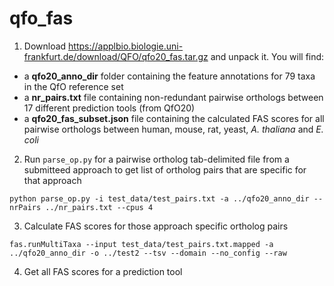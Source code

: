 # qfo_fas

1. Download https://applbio.biologie.uni-frankfurt.de/download/QFO/qfo20_fas.tar.gz and unpack it. You will find:
  - a **qfo20_anno_dir** folder containing the feature annotations for 79 taxa in the QfO reference set
  - a **nr_pairs.txt** file containing non-redundant pairwise orthologs between 17 different prediction tools (from QfO20)
  - a **qfo20_fas_subset.json** file containing the calculated FAS scores for all pairwise orthologs between human, mouse, rat, yeast, *A. thaliana* and *E. coli*
2. Run `parse_op.py` for a pairwise ortholog tab-delimited file from a submitteed approach to get list of ortholog pairs that are specific for that approach
```
python parse_op.py -i test_data/test_pairs.txt -a ../qfo20_anno_dir --nrPairs ../nr_pairs.txt --cpus 4
```
3. Calculate FAS scores for those approach specific ortholog pairs
```
fas.runMultiTaxa --input test_data/test_pairs.txt.mapped -a ../qfo20_anno_dir -o ../test2 --tsv --domain --no_config --raw
```
4. Get all FAS scores for a prediction tool
